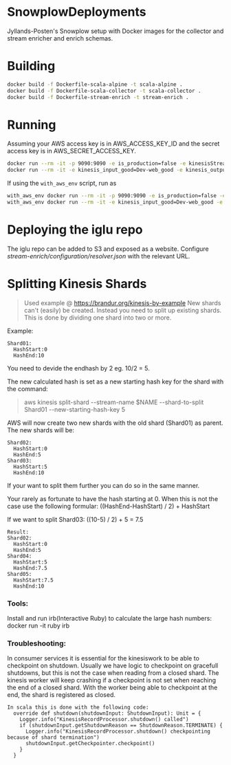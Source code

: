 # SnowplowDeployments
Jyllands-Posten's Snowplow setup with Docker images for the collector and stream enricher and enrich schemas.

# Building
```bash
docker build -f Dockerfile-scala-alpine -t scala-alpine .
docker build -f Dockerfile-scala-collector -t scala-collector .
docker build -f Dockerfile-stream-enrich -t stream-enrich .
```

# Running
Assuming your AWS access key is in AWS\_ACCESS\_KEY\_ID and the secret access key is in AWS\_SECRET\_ACCESS\_KEY.
```bash
docker run --rm -it -p 9090:9090 -e is_production=false -e kinesisStreamGoodName=Dev-web_good -e kinesisStreamBadName=Dev-web_bad -e AWS_ACCESS_KEY_ID=$AWS_ACCESS_KEY_ID -e AWS_SECRET_ACCESS_KEY=$AWS_SECRET_ACCESS_KEY scala-collector
docker run --rm -it -e kinesis_input_good=Dev-web_good -e kinesis_output_good=Dev-enriched_good -e kinesis_output_bad=Dev-enriched_bad -e app_name=SnowplowKinesisEnrich_local -e AWS_ACCESS_KEY_ID=$AWS_ACCESS_KEY_ID -e AWS_SECRET_ACCESS_KEY=$AWS_SECRET_ACCESS_KEY stream-enrich
```

If using the `with_aws_env` script, run as
```bash
with_aws_env docker run --rm -it -p 9090:9090 -e is_production=false -e kinesisStreamGoodName=Dev-web_good -e kinesisStreamBadName=Dev-web_bad -e AWS_ACCESS_KEY_ID='$AWS_ACCESS_KEY_ID' -e AWS_SECRET_ACCESS_KEY='$AWS_SECRET_ACCESS_KEY' -e AWS_SESSION_TOKEN='$AWS_SESSION_TOKEN' scala-collector
with_aws_env docker run --rm -it -e kinesis_input_good=Dev-web_good -e kinesis_output_good=Dev-enriched_good -e kinesis_output_bad=Dev-enriched_bad -e app_name=SnowplowKinesisEnrich_local -e AWS_ACCESS_KEY_ID='$AWS_ACCESS_KEY_ID' -e AWS_SECRET_ACCESS_KEY='$AWS_SECRET_ACCESS_KEY' -e AWS_SESSION_TOKEN='$AWS_SESSION_TOKEN' stream-enrich
```

# Deploying the iglu repo
The iglu repo can be added to S3 and exposed as a website. Configure _stream-enrich/configuration/resolver.json_ with the relevant URL.

# Splitting Kinesis Shards
> Used example @ https://brandur.org/kinesis-by-example
New shards can't (easily) be created. Instead you need to split up existing shards. This is done by dividing one shard into
two or more.

Example:

```
Shard01: 
  HashStart:0
  HashEnd:10
```
  
You need to devide the endhash by 2 eg. 10/2 = 5.

The new calculated hash is set as a new starting hash key for the shard with the command:

> aws kinesis split-shard --stream-name $NAME --shard-to-split Shard01 --new-starting-hash-key 5
  
AWS will now create two new shards with the old shard (Shard01) as parent.
The new shards will be:

```
Shard02: 
  HashStart:0
  HashEnd:5
Shard03: 
  HashStart:5
  HashEnd:10
```

If your want to split them further you can do so in the same manner.

Your rarely as fortunate to have the hash starting at 0. When this is not the case use the following formular:
((HashEnd-HashStart) / 2) + HashStart

If we want to split Shard03:
((10-5) / 2) + 5 = 7.5

```
Result:
Shard02: 
  HashStart:0
  HashEnd:5
Shard04: 
  HashStart:5
  HashEnd:7.5
Shard05: 
  HashStart:7.5
  HashEnd:10
```

### Tools:
Install and run irb(Interactive Ruby) to calculate the large hash numbers: docker run -it ruby irb

### Troubleshooting: 
In consumer services it is essential for the kinesiswork to be able to checkpoint on shutdown. Usually we have logic to checkpoint on gracefull shutdowns, but this is not the case when reading from a closed shard. The kinesis worker will keep crashing if a checkpoint is not set when reaching the end of a closed shard. With the worker being able to checkpoint at the end, the shard is registered as closed.

```
In scala this is done with the following code:
  override def shutdown(shutdownInput: ShutdownInput): Unit = {
    Logger.info("KinesisRecordProcessor.shutdown() called")
    if (shutdownInput.getShutdownReason == ShutdownReason.TERMINATE) {
      Logger.info("KinesisRecordProcessor.shutdown() checkpointing because of shard termination")
      shutdownInput.getCheckpointer.checkpoint()
    }
  }
```
